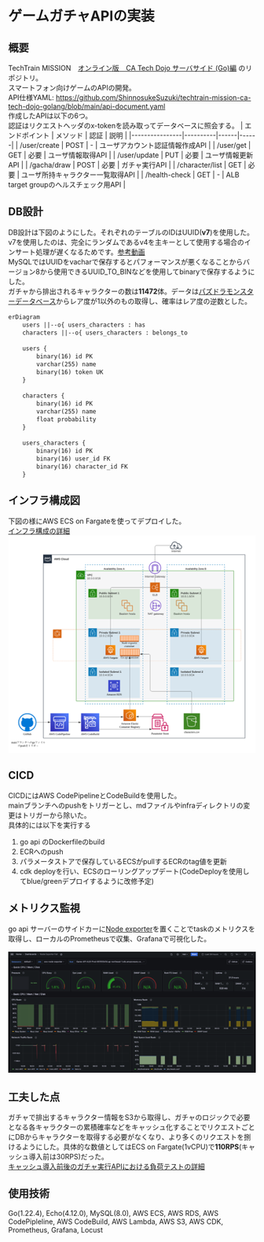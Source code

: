 # ゲームガチャAPIの実装

## 概要
TechTrain MISSION　[オンライン版　CA Tech Dojo サーバサイド (Go)編](https://github.com/CyberAgentHack/techtrain-mission) のリポジトリ。<br>
スマートフォン向けゲームのAPIの開発。<br>
API仕様YAML: https://github.com/ShinnosukeSuzuki/techtrain-mission-ca-tech-dojo-golang/blob/main/api-document.yaml<br>
作成したAPIは以下の6つ。<br>
認証はリクエストヘッダのx-tokenを読み取ってデータベースに照会する。
| エンドポイント | メソッド | 認証 | 説明 |
|----------------|----------|------|------|
| /user/create | POST | - | ユーザアカウント認証情報作成API |
| /user/get | GET | 必要 | ユーザ情報取得API |
| /user/update | PUT | 必要 | ユーザ情報更新API |
| /gacha/draw | POST | 必要 | ガチャ実行API |
| /character/list | GET | 必要 | ユーザ所持キャラクター一覧取得API |
| /health-check | GET | - | ALB target groupのヘルスチェック用API |

## DB設計
DB設計は下図のようにした。それぞれのテーブルのIDはUUID(**v7**)を使用した。v7を使用したのは、完全にランダムであるv4を主キーとして使用する場合のインサート処理が遅くなるためです。[参考動画](https://youtu.be/ifnszOLLgjs?si=itWv-uGl_YQbo-sl)<br>
MySQLではUUIDをvacharで保存するとパフォーマンスが悪くなることからバージョン8から使用できるUUID_TO_BINなどを使用してbinaryで保存するようにした。<br>
ガチャから排出されるキャラクターの数は**11472**体。データは[パズドラモンスターデータベース](https://padmdb.rainbowsite.net/about)からレア度が1以外のもの取得し、確率はレア度の逆数とした。
```mermaid
erDiagram
    users ||--o{ users_characters : has
    characters ||--o{ users_characters : belongs_to

    users {
        binary(16) id PK
        varchar(255) name
        binary(16) token UK
    }

    characters {
        binary(16) id PK
        varchar(255) name
        float probability
    }

    users_characters {
        binary(16) id PK
        binary(16) user_id FK
        binary(16) character_id FK
    }
```

## インフラ構成図
下図の様にAWS ECS on Fargateを使ってデプロイした。<br>
[インフラ構成の詳細](https://github.com/ShinnosukeSuzuki/techtrain-mission-ca-tech-dojo-golang/blob/main/infra/game-api-infrastructure/README.md)
![alt text](infra/game-api-infrastructure/game-api-infrastructure.svg)

## CICD
CICDにはAWS CodePipelineとCodeBuildを使用した。<br>
mainブランチへのpushをトリガーとし、mdファイルやinfraディレクトリの変更はトリガーから除いた。<br>
具体的には以下を実行する
1. go api のDockerfileのbuild
2. ECRへのpush
3. パラメータストアで保存しているECSがpullするECRのtag値を更新
4. cdk deployを行い、ECSのローリングアップデート(CodeDeployを使用してblue/greenデプロイするように改修予定)
## メトリクス監視
go api サーバーのサイドカーに[Node exporter](https://github.com/prometheus/node_exporter)を置くことでtaskのメトリクスを取得し、ローカルのPrometheusで収集、Grafanaで可視化した。<br>
<br>
![alt text](infra/observation/grafana/grafana.png)

## 工夫した点
ガチャで排出するキャラクター情報をS3から取得し、ガチャのロジックで必要となる各キャラクターの累積確率などをキャッシュ化することでリクエストごとにDBからキャラクターを取得する必要がなくなり、より多くのリクエストを捌けるようにした。具体的な数値としてはECS on Fargate(1vCPU)で**110RPS**(キャッシュ導入前は30RPS)だった。<br>
[キャッシュ導入前後のガチャ実行APIにおける負荷テストの詳細](https://github.com/ShinnosukeSuzuki/techtrain-mission-ca-tech-dojo-golang/blob/main/infra/performance-test/README.md)

## 使用技術
Go(1.22.4), Echo(4.12.0), MySQL(8.0), AWS ECS, AWS RDS, AWS CodePipleline, AWS CodeBuild, AWS Lambda, AWS S3, AWS CDK, Prometheus, Grafana, Locust
